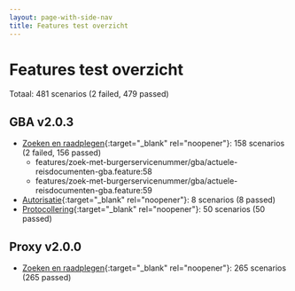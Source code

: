 ```yaml
---
layout: page-with-side-nav
title: Features test overzicht
---
```

# Features test overzicht

Totaal: 481 scenarios (2 failed, 479 passed)

## GBA v2.0.3

- [Zoeken en raadplegen](./test-report-zoeken-en-raadplegen-gba.html){:target="_blank" rel="noopener"}: 158 scenarios (2 failed, 156 passed)
    - features/zoek-met-burgerservicenummer/gba/actuele-reisdocumenten-gba.feature:58
    - features/zoek-met-burgerservicenummer/gba/actuele-reisdocumenten-gba.feature:59
- [Autorisatie](./test-report-autorisatie-gba.html){:target="_blank" rel="noopener"}: 8 scenarios (8 passed)
- [Protocollering](./test-report-protocollering-gba.html){:target="_blank" rel="noopener"}: 50 scenarios (50 passed)


## Proxy v2.0.0

- [Zoeken en raadplegen](./test-report-zoeken-en-raadplegen.html){:target="_blank" rel="noopener"}: 265 scenarios (265 passed)
